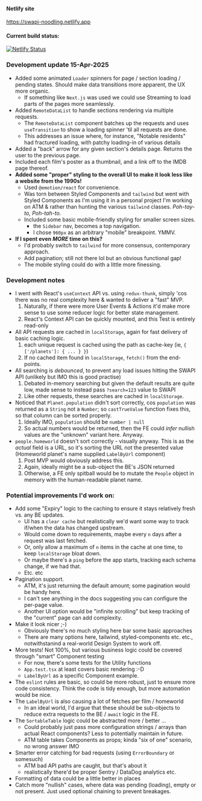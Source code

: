 #### Netlify site

https://swapi-noodling.netlify.app

#### Current build status:

[![Netlify Status](https://api.netlify.com/api/v1/badges/b5d1c21e-fcd4-4da3-a769-3c0edf7aeccf/deploy-status)](https://app.netlify.com/sites/swapi-noodling/deploys)


### Development update 15-Apr-2025

- Added some animated `Loader` spinners for page / section loading / pending states. Should make data transitions more apparent, the UX more organic.
  - If something like `Next.js` was used we could use Streaming to load parts of the pages more seamlessly.
- Added `RemoteDataList` to handle sections rendering via multiple requests.
  - The `RemoteDataList` component batches up the requests and uses `useTransition` to show a loading spinner 'til all requests are done.
  - This addresses an issue where, for instance, "Notable residents" had fractured loading, with patchy loading-in of various details
- Added a "back" arrow for any given section's details page. Returns the user to the previous page.
- Included each film's poster as a thumbnail, and a link off to the IMDB page thereof.
- **Added some "proper" styling to the overall UI to make it look less like a website from the 1990s!**
  - Used `@emotion/react` for convenience.
  - Was torn between Styled Components and `tailwind` but went with Styled Components as I'm using it in a personal project I'm working on ATM & rather than hunting the various `tailwind` classes. _Poh-tay-to, Poh-tah-to._
  - Included some basic mobile-friendly styling for smaller screen sizes.
    - the `Sidebar` nav, becomes a top navigation.
    - I chose `960px` as an arbitrary "mobile" breakpoint. YMMV.
- **If I spent even _MORE_ time on this?**
  - I'd probably switch to `tailwind` for more consensus, contemporary approach.
  - Add pagination; still not there lol but an obvious functional gap!
  - The mobile styling could do with a little more finessing.  

### Development notes

- I went with React's `useContext` API vs. using `redux-thunk`, simply 'cos there was no real complexity here & wanted to deliver a "fast" MVP.
  1. Naturally, if there were more User Events & Actions it'd make more sense to use some reducer logic for better state management.
  2. React's Context API can be quickly mounted, and this Test is entirely read-only
- All API requests are cached in `localStorage`, again for fast delivery of basic caching logic.
  1. each unique request is cached using the path as cache-key (ie, `{ ['/planets']: { ... } }`)
  2. If no cached item found in `localStorage`, `fetch()` from the end-points.
- All searching is _debounced_, to prevent any load issues hitting the SWAPI API (unlikely but IMO this is good practise)
  1. Debated in-memory searching but given the default results are quite low, made sense to instead pass `?search=123` value to SWAPI
  2. Like other requests, these searches are cached in `localStorage`.
- Noticed that `Planet.population` didn't sort correctly, cos `population` was returned as a `String` not a `Number`; so `castTrueValue` function fixes this, so that column can be sorted properly.
  1. Ideally IMO, `population` should be `number | null`
  2. So actual numbers would be returned, then the FE could _infer_ nullish values are the "unknown" variant here. Anyway.
- `people.homeworld` doesn't sort correctly - visually anyway. This is as the _actual_ field is a URL, so it's sorting the URL not the presented value (Homeworld planet's name supplied `LabelByUrl` component)
  1. Post MVP would obviously address this.
  2. Again, ideally might be a sub-object the BE's JSON returned
  2. Otherwise, a FE only spitball would be to mutate the `People` object in memory with the human-readable planet name.

### Potential improvements I'd work on:

- Add some "Expiry" logic to the caching to ensure it stays relatively fresh vs. any BE updates.
  - UI has a `clear cache` but realistically we'd want some way to track if/when the data has changed upstream. 
  - Would come down to requirements, maybe every `n` days after a request was last fetched.
  - Or, only allow a maximum of `n` items in the cache at one time, to keep `localStorage` bloat down.
  - Or maybe there's a `ping` before the app starts, tracking each schema change, if we had that.
  - Etc. etc
- Pagination support.
  - ATM, it's just returning the default amount; some pagination would be handy here.
  - I can't see anything in the docs suggesting you can configure the per-page value.
  - Another UI option would be "infinite scrolling" but keep tracking of the "current" page can add complexity.
- Make it look nicer ;-)
  - Obviously there's no much styling here bar some basic approaches
  - There are many options here, tailwind, styled-components etc. etc., notwithstanind a real-world Design System to work off.
- More tests! Not 100%, but various business logic could be covered through "smart" Component testing
  - For now, there's some tests for the Utility functions
  - `App.test.tsx` at least covers basic rendering :-D
  - `LabelByUrl` as a specific Component example.
-  The `eslint` rules are basic, so could be more robust, just to ensure more code consistency. Think the code is tidy enough, but more automation would be nice.
- The `LabelByUrl` is also causing a lot of fetches per film / homeworld
  - In an ideal world, I'd argue that these should be sub-objects to reduce extra requests to the BE / `await` logic in the FE.
- The `SortableTable` logic could be abstracted more / better ...
  - Could probably just pass more configuration strings / arrays than actual React components? Less to potentially maintain in future.
  - ATM table takes Components as props; kinda "six of one" scenario, no wrong answer IMO
- Smarter error catching for bad requests (using `ErrorBoundary` or somesuch)
  - ATM bad API paths are caught, but that's about it
  - realistically there'd be proper Sentry / DataDog analytics etc.
- Formatting of data could be a little better in places
- Catch more "nullish" cases, where data was pending (loading), empty or not present. Just used optional chaining to prevent breakages.
